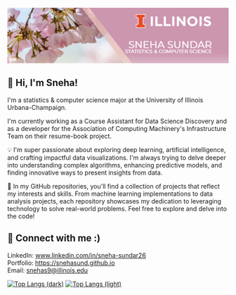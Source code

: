 ![image](https://github.com/snehasund/snehasund/blob/main/linkedin-banner-image-5.png)

<h2> 💌 Hi, I'm Sneha!</h2>

I'm a statistics & computer science major at the University of Illinois Urbana-Champaign.

I'm currently working as a Course Assistant for Data Science Discovery and as a developer for the Association of Computing Machinery's Infrastructure Team on their resume-book project. 

💡 I'm super passionate about exploring deep learning, artificial intelligence, and crafting impactful data visualizations. I'm always trying to delve deeper into understanding complex algorithms, enhancing predictive models, and finding innovative ways to present insights from data.

🚀 In my GitHub repositories, you'll find a collection of projects that reflect my interests and skills. From machine learning implementations to data analysis projects, each repository showcases my dedication to leveraging technology to solve real-world problems. Feel free to explore and delve into the code!

<h2> 🔗 Connect with me :) </h2>

LinkedIn: www.linkedin.com/in/sneha-sundar26 <br>
Portfolio: https://snehasund.github.io <br>
Email: snehas9@illinois.edu




[![Top Langs (dark)](https://github-readme-stats-git-masterrstaa-rickstaa.vercel.app/api/top-langs/?username=snehasund&theme=transparent&text_color=ffffff&title_color=ffffff&langs_count=8&size_weight=0.3&count_weight=0.7&layout=compact#gh-dark-mode-only)](https://github.com/anuraghazra/github-readme-stats#gh-dark-mode-only)
[![Top Langs (light)](https://github-readme-stats-git-masterrstaa-rickstaa.vercel.app/api/top-langs/?username=snehasund&theme=transparent&text_color=000000&title_color=000000&langs_count=8&size_weight=0.3&count_weight=0.7&layout=compact#gh-light-mode-only)](https://github.com/anuraghazra/github-readme-stats#gh-light-mode-only)






<!--
**snehasund/snehasund** is a ✨ _special_ ✨ repository because its `README.md` (this file) appears on your GitHub profile.

Here are some ideas to get you started:

- 🔭 I’m currently working on ...
- 🌱 I’m currently learning ...
- 👯 I’m looking to collaborate on ...
- 🤔 I’m looking for help with ...
- 💬 Ask me about ...
- 📫 How to reach me: ...
- 😄 Pronouns: ...
- ⚡ Fun fact: ...
-->

